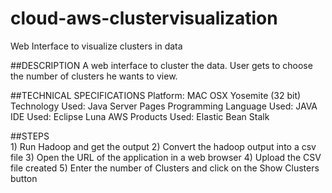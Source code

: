 # cloud-aws-clustervisualization
Web Interface to visualize clusters in data

##DESCRIPTION
    A web interface to cluster the data. User gets to choose the number of clusters he wants to view.

##TECHNICAL SPECIFICATIONS
    Platform: MAC OSX Yosemite (32 bit) 
    Technology Used: Java Server Pages 
    Programming Language Used: JAVA 
    IDE Used: Eclipse Luna
    AWS Products Used: Elastic Bean Stalk
  
##STEPS  
    1) Run Hadoop and get the output
    2) Convert the hadoop output into a csv file
    3) Open the URL of the application in a web browser
    4) Upload the CSV file created
    5) Enter the number of Clusters and click on the Show Clusters button
